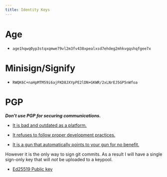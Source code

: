 ```yaml
---
title: Identity Keys
---
```


# Age

* `age1hqwq0yp3stqxqmwe79vl2m3fv438xpealxsd7ehdeg2mhkvgqshqfgee7x`

# Minisign/Signify

* `RWQK6C+naHpMTM59i6ajFKD8JXYpPE2lDN+GKWR/2xLNrEJ5GP5nWfoa`

# PGP

***Don't use PGP for securing communications.***

* [It is bad and outdated as a platform.][latacora_pgp_bad]

* [It refuses to follow proper development practices.][libgcrypt_no_asan]
* [It is a gun that automatically points to your gun for no benefit.][efail]

However it is the only way to sign git commits. As a result I will have a single sign-only key
that will *not* be uploaded to a keypool.

- [Ed25519 Public key](/keys/aydinmercan.pgp)

[latacora_pgp_bad]: https://latacora.micro.blog/2019/07/16/the-pgp-problem.html "The PGP Problem"
[libgcrypt_no_asan]: https://twitter.com/FiloSottile/status/1355194247482384392 "Rudely dismissing the intergration of ASAN"
[efail]: https://efail.de "EFAIL, one of the most nail-in-the-coffin applied crypto attacks."
